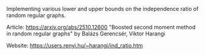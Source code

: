 Implementing various lower and upper bounds on the independence ratio of random regular graphs.

Article:
https://arxiv.org/abs/2510.12600
"Boosted second moment method in random regular graphs"
by Balázs Gerencsér, Viktor Harangi

Website:
https://users.renyi.hu/~harangi/ind_ratio.htm
